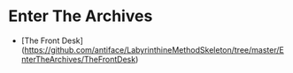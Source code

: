Enter The Archives
==================
* [The Front Desk] (https://github.com/antiface/LabyrinthineMethodSkeleton/tree/master/EnterTheArchives/TheFrontDesk)
